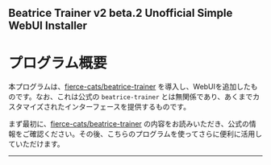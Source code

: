 ## Beatrice Trainer v2 beta.2 Unofficial Simple WebUI Installer

# プログラム概要

本プログラムは、[fierce-cats/beatrice-trainer](https://huggingface.co/fierce-cats/beatrice-trainer) を導入し、WebUIを追加したものです。なお、これは公式の `beatrice-trainer` とは無関係であり、あくまでカスタマイズされたインターフェースを提供するものです。

まず最初に、[fierce-cats/beatrice-trainer](https://huggingface.co/fierce-cats/beatrice-trainer) の内容をお読みいただき、公式の情報をご確認ください。その後、こちらのプログラムを使ってさらに便利に活用していただけます。

---

